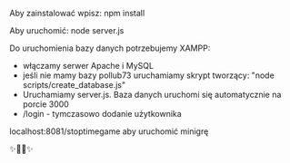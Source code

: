 Aby zainstalować wpisz:
npm install

Aby uruchomić:
node server.js

Do uruchomienia bazy danych potrzebujemy XAMPP:
- włączamy serwer Apache i MySQL
- jeśli nie mamy bazy pollub73 uruchamiamy skrypt tworzący: "node scripts/create_database.js" 
- Uruchamiamy server.js. Baza danych uruchomi się automatycznie na porcie 3000
- /login - tymczasowo dodanie użytkownika

localhost:8081/stoptimegame  aby uruchomić minigrę

✨🐢🚀✨
